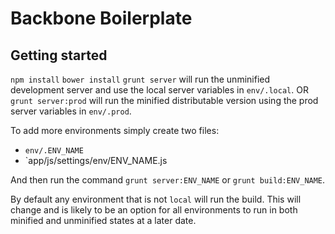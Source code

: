 # Backbone Boilerplate

## Getting started

`npm install`
`bower install`
`grunt server` will run the unminified development server and use the local server
variables in `env/.local`.
OR
`grunt server:prod` will run the minified distributable version using the prod
server variables in `env/.prod`.

To add more environments simply create two files:
- `env/.ENV_NAME`
- `app/js/settings/env/ENV_NAME.js

And then run the command `grunt server:ENV_NAME` or `grunt build:ENV_NAME`.

By default any environment that is not `local` will run the build. This will
change and is likely to be an option for all environments to run in both
minified and unminified states at a later date.